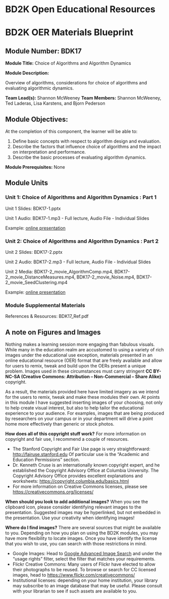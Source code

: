 # BD2K Open Educational Resources


# BD2K OER Materials Blueprint


## Module Number: BDK17

**Module Title:** Choice of Algorithms and Algorithm Dynamics

**Module Description:**

Overview of algorithms, considerations for choice of algorithms and evaluating algorithmic dynamics.

**Team Lead(s):** Shannon McWeeney
**Team Members:** Shannon McWeeney, Ted Laderas, Lisa Karstens, and Bjorn Pederson

## Module Objectives:

At the completion of this component, the learner will be able to:

1. Define basic concepts with respect to algorithm design and evaluation.
2. Describe the factors that influence choice of algorithms and the impact on interpretation and performance.
3. Describe the basic processes of evaluating algorithm dynamics.

**Module Prerequisites:** None

## Module Units
### Unit 1: Choice of Algorithms and Algorithm Dynamics : Part 1 

Unit 1 Slides: BDK17-1.pptx

Unit 1 Audio: BDK17-1.mp3 - Full lecture, Audio File - Individual Slides

Example: [online presentation](https://dmice.ohsu.edu/bd2k/demo/BDK17-1/presentation_html5.html)

### Unit 2: Choice of Algorithms and Algorithm Dynamics : Part 2 

Unit 2 Slides: BDK17-2.pptx

Unit 2 Audio: BDK17-2.mp3 - Full lecture, Audio File - Individual Slides

Unit 2 Media: BDK17-2\_movie\_AlgorithmComp.mp4, BDK17-2\_movie\_DistanceMeasures.mp4, BDK17-2\_movie\_Noise.mp4, BDK17-2\_movie\_SeedClustering.mp4

Example: [online presentation](https://dmice.ohsu.edu/bd2k/demo/BDK17-2/presentation_html5.html)

### Module Supplemental Materials

References & Resources: BDK17\_Ref.pdf

## A note on Figures and Images

Nothing makes a learning session more engaging than fabulous visuals.  While many in the education realm are accustomed to using a variety of rich images under the educational use exception, materials presented in an online educational resource (OER) format that are freely available and allow for users to remix, tweak and build upon the OERs present a unique problem.  Images used in these circumstances must carry stringent **CC BY-NC-SA (Creative Commons: Attribution – Non-Commercial – Share Alike)** copyright.

As a result, the materials provided here have limited imagery as we intend for the users to remix, tweak and make these modules their own.  At points in this module I have suggested inserting images of your choosing, not only to help create visual interest, but also to help tailor the educational experience to your audience.  For examples, images that are being produced by researchers on your campus or in your department will drive a point home more effectively than generic or stock photos.

**How does all of this copyright stuff work?**  For more information on copyright and fair use, I recommend a couple of resources.

- The Stanford Copyright and Fair Use page is very straightforward: http://fairuse.stanford.edu  Of particular use is the “Academic and Education Permissions” section.  
- Dr. Kenneth Cruse is an internationally known copyright expert, and he established the Copyright Advisory Office at Columbia University.  The Copyright Advisory Office provides excellent explanations and worksheets: https://copyright.columbia.edu/basics.html 
- For more information on Creative Commons licenses, please see https://creativecommons.org/licenses/

**When should you look to add additional images?**  When you see the clipboard icon, please consider identifying relevant images to the presentation.  Suggested images may be hyperlinked, but not embedded in the presentation.  Use your creativity when identifying images!  

**Where do I find images?** There are several sources that might be available to you.  Depending on how you plan on using the BD2K modules, you may have more flexibility to locate images.  Once you have identify the license that you wish to use, you can search with those restrictions in mind.

- Google Images:  Head to [Google Advanced Image Search](http://www.google.com/advanced_image_search) and under the “usage rights” filter, select the filter that matches your requirements.
- Flickr Creative Commons:  Many users of Flickr have elected to allow their photographs to be reused.  To browse or search for CC licensed images, head to https://www.flickr.com/creativecommons/  
- Institutional licenses: depending on your home institution, your library may subscribe to an image database that may be useful.  Please consult with your librarian to see if such assets are available to you.
